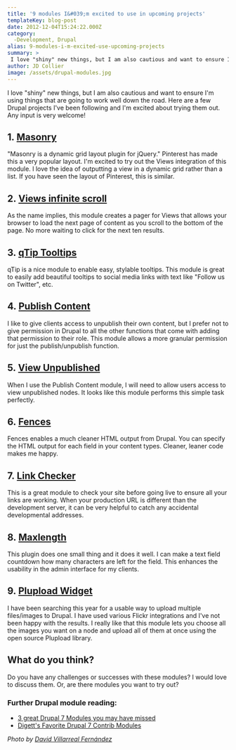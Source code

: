 ```yaml
---
title: '9 modules I&#039;m excited to use in upcoming projects'
templateKey: blog-post
date: 2012-12-04T15:24:22.000Z
category: 
  -Development, Drupal
alias: 9-modules-i-m-excited-use-upcoming-projects
summary: > 
 I love "shiny" new things, but I am also cautious and want to ensure I'm using things that are going to work well down the road. Here are a few Drupal projects I've been following and I'm excited about trying them out. Any input is very welcome!
author: JD Collier
image: /assets/drupal-modules.jpg
---
```


I love "shiny" new things, but I am also cautious and want to ensure I'm using things that are going to work well down the road. Here are a few Drupal projects I've been following and I'm excited about trying them out. Any input is very welcome!

1. [Masonry](https://www.drupal.org/project/masonry)
----------------------------------------------------

"Masonry is a dynamic grid layout plugin for jQuery." Pinterest has made this a very popular layout. I'm excited to try out the Views integration of this module. I love the idea of outputting a view in a dynamic grid rather than a list. If you have seen the layout of Pinterest, this is similar.

2. [Views infinite scroll](https://www.drupal.org/project/views_infinite_scroll)
--------------------------------------------------------------------------------

As the name implies, this module creates a pager for Views that allows your browser to load the next page of content as you scroll to the bottom of the page. No more waiting to click for the next ten results.

3. [qTip Tooltips](https://www.drupal.org/project/qtip)
-------------------------------------------------------

qTip is a nice module to enable easy, stylable tooltips. This module is great to easily add beautiful tooltips to social media links with text like "Follow us on Twitter", etc.

4. [Publish Content](https://www.drupal.org/project/publishcontent)
-------------------------------------------------------------------

I like to give clients access to unpublish their own content, but I prefer not to give permission in Drupal to all the other functions that come with adding that permission to their role. This module allows a more granular permission for just the publish/unpublish function.

5. [View Unpublished](https://www.drupal.org/project/view_unpublished)
----------------------------------------------------------------------

When I use the Publish Content module, I will need to allow users access to view unpublished nodes. It looks like this module performs this simple task perfectly.

6. [Fences](https://www.drupal.org/project/fences)
--------------------------------------------------

Fences enables a much cleaner HTML output from Drupal. You can specify the HTML output for each field in your content types. Cleaner, leaner code makes me happy.

7. [Link Checker](https://www.drupal.org/project/linkchecker)
-------------------------------------------------------------

This is a great module to check your site before going live to ensure all your links are working. When your production URL is different than the development server, it can be very helpful to catch any accidental developmental addresses.

8. [Maxlength](https://www.drupal.org/project/maxlength)
--------------------------------------------------------

This plugin does one small thing and it does it well. I can make a text field countdown how many characters are left for the field. This enhances the usability in the admin interface for my clients.

9. [Plupload Widget](https://www.drupal.org/project/plup)
---------------------------------------------------------

I have been searching this year for a usable way to upload multiple files/images to Drupal. I have used various Flickr integrations and I've not been happy with the results. I really like that this module lets you choose all the images you want on a node and upload all of them at once using the open source Plupload library.

What do you think?
------------------

Do you have any challenges or successes with these modules? I would love to discuss them. Or, are there modules you want to try out?

### Further Drupal module reading:

*   [3 great Drupal 7 Modules you may have missed](/insights/3-great-drupal-7-modules-you-may-have-missed)
*   [Digett's Favorite Drupal 7 Contrib Modules](/insights/digett-s-favorite-drupal-7-contrib-modules)

_Photo by [David Villarreal Fernández](http://www.flickr.com/photos/davidvillarreal/5042992464/)_